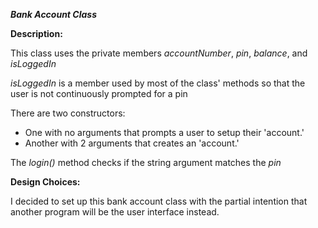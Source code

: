 ***Bank Account Class***

**Description:**

This class uses the private members *accountNumber*,
*pin*, *balance*, and *isLoggedIn*

*isLoggedIn* is a member used by most of the class' methods
so that the user is not continuously prompted for a pin

There are two constructors:
- One with no arguments that prompts a user to setup their 'account.'
- Another with 2 arguments that creates an 'account.'

The *login()* method checks if the string argument matches
the *pin*

**Design Choices:**

I decided to set up this bank account class with the partial intention
that another program will be the user interface instead.
